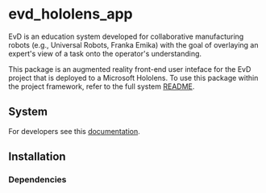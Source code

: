 # evd_hololens_app

EvD is an education system developed for collaborative manufacturing robots (e.g., Universal Robots, Franka Emika) with the goal of overlaying an expert's view of a task onto the operator's understanding.

This package is an augmented reality front-end user inteface for the EvD project that is deployed to a Microsoft Hololens. To use this package within the project framework, refer to the full system [README](../README.md).

## System

For developers see this [documentation](./DEVELOPER-NOTES.md).

## Installation

### Dependencies
